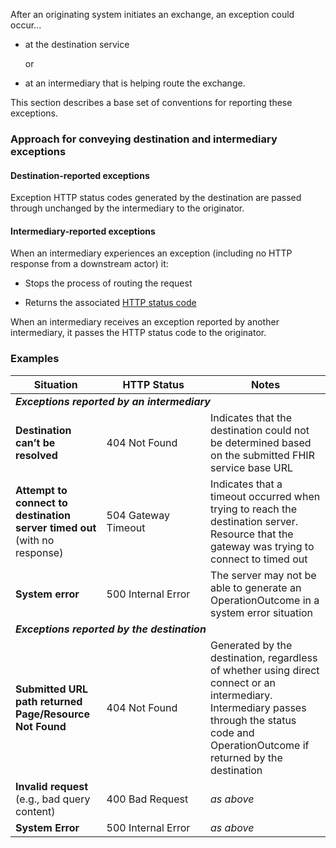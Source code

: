 After an originating system initiates an exchange, an exception could occur...

- at the destination service

  or 

- at an intermediary that is helping route the exchange.

This section describes a base set of conventions for reporting these exceptions. 

<p></p>

### Approach for conveying destination and intermediary exceptions

#### Destination-reported exceptions

Exception HTTP status codes generated by the destination are passed through unchanged by the intermediary to the originator.

<p></p>

#### Intermediary-reported exceptions

When an intermediary experiences an exception (including no HTTP response from a downstream actor) it:

- Stops the process of routing the request 
- Returns the associated [HTTP status code](https://www.w3.org/Protocols/rfc2616/rfc2616-sec10.html)

  <p></p>

When an intermediary receives an exception reported by another intermediary, it passes the HTTP status code to the originator.

<p></p>

### Examples

<table class="grid">
  <thead>
    <tr>
      <th>Situation</th>
      <th style="min-width:150px">HTTP Status</th>
      <th>Notes</th>
    </tr>
  </thead>
  <tbody>
    <tr>
      <td colspan="3"><strong><em>Exceptions reported by an intermediary</em></strong></td>
    </tr>
    <tr>
      <td><b>Destination can’t be resolved</b></td>
      <td>404 Not Found</td>
      <td>Indicates that the destination could not be determined based on the submitted FHIR service base URL</td>
    </tr>
    <tr>
      <td><b>Attempt to connect to destination server timed out</b> (with no response)</td>
      <td>504 Gateway Timeout</td>
      <td>Indicates that a timeout occurred when trying to reach the destination server. Resource that the gateway was trying to connect to timed out</td>
      </tr>
    <tr>
      <td><b>System error</b></td>
      <td>500 Internal Error</td>
      <td>The server may not be able to generate an OperationOutcome in a system error situation</td>
    </tr>
    <tr>
      <td colspan="3"><strong><em>Exceptions reported by the destination</em></strong></td>     
    </tr>
    <tr>
      <td><b>Submitted URL path returned Page/Resource Not Found</b></td>
      <td>404 Not Found</td>
      <td>Generated by the destination, regardless of whether using direct connect or an intermediary. Intermediary passes through the status code and OperationOutcome if returned by the destination</td>
    </tr>
    <tr>
      <td><b>Invalid request</b> (e.g., bad query content)</td>
      <td>400 Bad Request</td>
      <td><i>as above</i></td>
    </tr>
    <tr>
      <td><b>System Error</b></td>
      <td>500 Internal Error</td>
      <td><i>as above</i></td>
    </tr>
  </tbody>
</table>


<p></p>

<br/>

